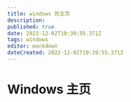```yaml
---
title: windows 的主页
description: 
published: true
date: 2022-12-02T10:39:55.371Z
tags: windows
editor: markdown
dateCreated: 2022-12-02T10:39:55.371Z
---
```


# Windows 主页

